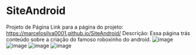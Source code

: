 # SiteAndroid
Projeto de Página 
Link para a página do projeto: https://marcelosilva0001.github.io/SiteAndroid/
Descrição: Essa página trás conteúdo sobre a criação do famoso roboxinho do android.
![image](https://user-images.githubusercontent.com/117323231/219683396-25714c32-d467-4b5c-8fa5-965b8e902fc2.png)
![image](https://user-images.githubusercontent.com/117323231/219683759-8368be9c-fee6-43ba-b210-2fc1c7184728.png)
![image](https://user-images.githubusercontent.com/117323231/219683816-51ab5c11-c25e-45ab-923c-4c98a1a7d407.png)
![image](https://user-images.githubusercontent.com/117323231/219683877-558d65c1-9d12-4013-a280-22700fb42f1a.png)


